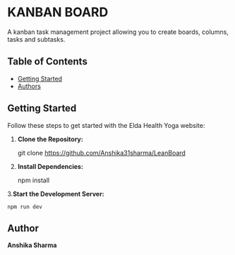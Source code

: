 # KANBAN BOARD

A kanban task management project allowing you to create boards, columns, tasks and subtasks.
## Table of Contents

- [Getting Started](#getting-started)
- [Authors](#authors)

## Getting Started

Follow these steps to get started with the Elda Health Yoga website:

1. **Clone the Repository:**

  
   git clone https://github.com/Anshika31sharma/LeanBoard


2. **Install Dependencies:**

  
   npm install

3.**Start the Development Server:**

    npm run dev

## Author

**Anshika Sharma**
